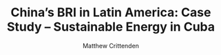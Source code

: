 ---
#Title of Linked Article
title: "China’s BRI in Latin America: Case Study – Sustainable Energy in Cuba"

#A very (very!) short excerpt of your article.  No more than one sentence, optimally less than 10 words.
excerpt: " The article uses the Chinese financing of sustainable energy projects in Cuba as a case study, analyzing why energy projects have been sustainable in Cuba and evaluating whether the projects are successful."

#URL of the article you're linking to:
link: https://www.tearline.mil/public_page/china-bri-in-caribbean_energy/

#Summary image - shows up on searches
header:
  teaser: /assets/images/newsImages/chinaBRI-sustainable-cuba.png

#Should be one or more of Vibrancy, Sustainability, and Security.
categories: Security

#Tags.  Spaces delimit new tags. To see all current tags, type "/tags/" on the live website URL.
tags: geopolitics geo-int satellite-imagery policy-report

#Type of Article (news, journal, or report)
artType: report

author: Matthew Crittenden

otherAuthors: 
  - author: 
    - authorName: Caroline Morin
    - authorLink: carolinemorinspring2020
  - author:
    - authorName: Greyson Petus
    - authorLink: greysonpettusfall2018
  - author:
    - authorName: Kate Munkacsy
    - authorLink: katemunkacsyspring2019
  - author:
    - authorName: Emily Maison
    - authorLink: emilymaisonfall2019
  - author:
    - authorName: Remington Fritz
    - authorLink: remingtonfritzspring2020
  - author: 
    - authorName: William Weston
    - authorLink: williamwestonspring2020
  - author: 
    - authorName: Monica Alicea
    - authorLink: monicaaliceafall2019
  - author:
    - authorName: Maya Deutchman
    - authorLink: mayadeutchmanspring2020


#Don't edit:
entryType: news
---